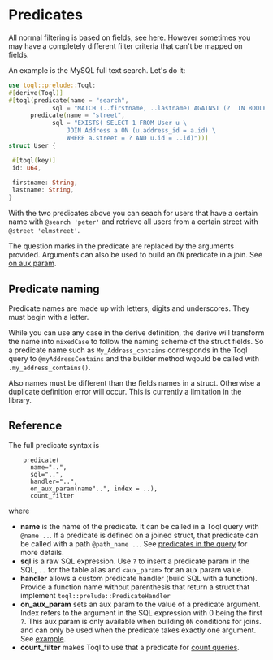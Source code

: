 
# Predicates
All normal filtering is based on fields, [see here](../5-query-language/4-filter.md). 
However sometimes you may have a completely different filter criteria that can't be mapped on fields. 

An example is the MySQL full text search. Let's do it:

```rust
use toql::prelude::Toql;
#[derive(Toql)]
#[toql(predicate(name = "search", 
		    sql = "MATCH (..firstname, ..lastname) AGAINST (?  IN BOOLEAN MODE)"),
      predicate(name = "street", 
		    sql = "EXISTS( SELECT 1 FROM User u \
                JOIN Address a ON (u.address_id = a.id) \
		 	    WHERE a.street = ? AND u.id = ..id)"))]
struct User {

 #[toql(key)]
 id: u64,

 firstname: String,
 lastname: String,
}
```

With the two predicates above you can seach for users that have a certain name with `@search 'peter'` 
and retrieve all users from a certain street with `@street 'elmstreet'`.

The question marks in the predicate are replaced by the arguments provided. 
Arguments can also be used to build an `ON` predicate in a join. See [on aux param](6-joins.md).

## Predicate naming
Predicate names are made up with letters, digits and underscores. They must begin with a letter.

While you can use any case in the derive definition, the derive will transform the name into `mixedCase` to follow
the naming scheme of the struct fields. So a predicate name such as `My_Address_contains` corresponds 
in the Toql query to `@myAddressContains` and the builder method wqould be called with `.my_address_contains()`.

Also names must be different than the fields names in a struct. Otherwise a duplicate definition error will occur.
This is currently a limitation in the library.

## Reference

The full predicate syntax is

```rust, ignore
    predicate(
      name="..",
      sql="..",
      handler="..",
      on_aux_param(name"..", index = ..),
      count_filter
``` 

where 
- __name__ is the name of the predicate. It can be called in a Toql query with `@name ..`. 
  If a predicate is defined on a joined struct, that predicate can be called with a path
  `@path_name ..`. See [predicates in the query](../5-query-language/6-predicates.md) for more details.
- __sql__ is a raw SQL expression. Use `?` to insert a predicate param in the SQL, 
  `..` for the table alias and `<aux_param>` for an aux param value.
- __handler__ allows a custom predicate handler (build SQL with a function). 
  Provide a function name without parenthesis that return a struct that implement `toql::prelude::PredicateHandler`
- __on_aux_param__ sets an aux param to the value of a predicate argument. Index refers to the argument in the SQL expression with 0 being the first `?`. This aux param is only available when building `ON` conditions for joins.
  and can only be used when the predicate takes exactly one argument. See [example](6-joins.md).
- __count_filter__ makes Toql to use that a predicate for [count queries](../3-api/2-load.md). 
 